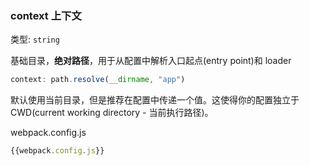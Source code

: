 ### context 上下文
类型: `string`

基础目录，**绝对路径**，用于从配置中解析入口起点(entry point)和 loader
```javascript
context: path.resolve(__dirname, "app")
```
默认使用当前目录，但是推荐在配置中传递一个值。这使得你的配置独立于 CWD(current working directory - 当前执行路径)。

webpack.config.js
```javascript
{{webpack.config.js}}
```
